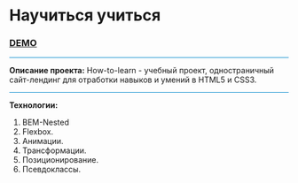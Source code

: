 # Научиться учиться

### [DEMO](https://dmitrysavelev.github.io/how-to-learn/)

<hr style="background-color: #0088CC; height: 1px">

**Описание проекта:**
How-to-learn - учебный проект, одностраничный сайт-лендинг для отработки навыков и умений в HTML5 и CSS3.

<hr style="background-color: #0088CC; height: 1px">

**Технологии:**

1. BEM-Nested
2. Flexbox.
3. Анимации.
4. Трансформации.
5. Позиционирование.
6. Псевдоклассы.
